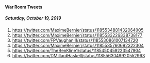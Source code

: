 **War Room Tweets**

##### Saturday, October 19, 2019
1) https://twitter.com/MaximeBernier/status/1185534881432064005
2) https://twitter.com/MaximeBernier/status/1185533226338738177
3) https://twitter.com/FPVaughanIII/status/1185530861007134720
4) https://twitter.com/MaximeBernier/status/1185535760692322304
5) https://twitter.com/TheBenKline1/status/1185450459223547904
6) https://twitter.com/DMillardHaskell/status/1185563049920552963



